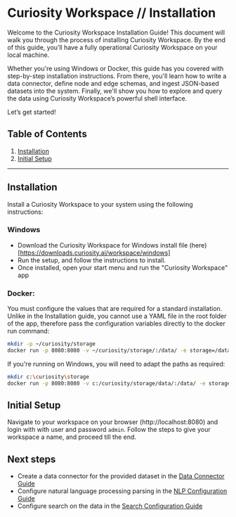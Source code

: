 # Curiosity Workspace // Installation

Welcome to the Curiosity Workspace Installation Guide! This document will walk you through the process of installing Curiosity Workspace. By the end of this guide, you’ll have a fully operational Curiosity Workspace on your local machine.

Whether you're using Windows or Docker, this guide has you covered with step-by-step installation instructions. From there, you'll learn how to write a data connector, define node and edge schemas, and ingest JSON-based datasets into the system. Finally, we'll show you how to explore and query the data using Curiosity Workspace’s powerful shell interface.

Let’s get started!

## Table of Contents
1. [Installation](#installation)
2. [Initial Setup](#initial-setup)

---

## Installation
Install a Curiosity Workspace to your system using the following instructions:

### Windows

- Download the Curiosity Workspace for Windows install file (here)[https://downloads.curiosity.ai/workspace/windows]
- Run the setup, and follow the instructions to install.
- Once installed, open your start menu and run the "Curiosity Workspace" app

### Docker:

You must configure the values that are required for a standard installation. Unlike in the Installation guide, you cannot use a YAML file in the root folder of the app, therefore pass the configuration variables directly to the docker run command:

```bash
mkdir -p ~/curiosity/storage
docker run -p 8080:8080 -v ~/curiosity/storage/:/data/ -e storage=/data/curiosity
```

If you're running on Windows, you will need to adapt the paths as required:

```bash
mkdir c:\curiosity\storage
docker run -p 8080:8080 -v c:/curiosity/storage/data/:/data/ -e storage=/data/curiosity
```

## Initial Setup

Navigate to your workspace on your browser (http://localhost:8080) and login with with user and password `admin`. Follow the steps to give your workspace a name, and proceed till the end.


## Next steps
- Create a data connector for the provided dataset in the [Data Connector Guide](/data-connector/INSTRUCTIONS.md)
- Configure natural language processing parsing in the [NLP Configuration Guide](/nlp-configuration/INSTRUCTIONS.md)
- Configure search on the data in the [Search Configuration Guide](/search-configuration/INSTRUCTIONS.md)
